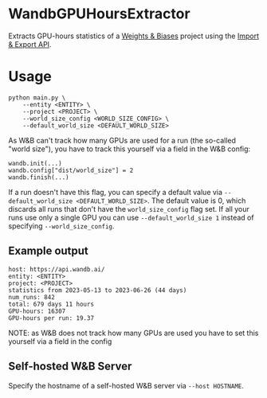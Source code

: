 # WandbGPUHoursExtractor

Extracts GPU-hours statistics of a [Weights & Biases](https://wandb.ai) project using the [Import & Export API](https://docs.wandb.ai/ref/python/public-api/).

# Usage
```
python main.py \
    --entity <ENTITY> \
    --project <PROJECT> \
    --world_size_config <WORLD_SIZE_CONFIG> \
    --default_world_size <DEFAULT_WORLD_SIZE>
```

As W&B can't track how many GPUs are used for a run (the so-called "world size"), you have to track this yourself via a field in the W&B config:
```
wandb.init(...)
wandb.config["dist/world_size"] = 2
wandb.finish(...)
```

If a run doesn't have this flag, you can specify a default value via `--default_world_size <DEFAULT_WORLD_SIZE>`.
The default value is 0, which discards all runs that don't have the `world_size_config` flag set.
If all your runs use only a single GPU you can use `--default_world_size 1` instead of specifying `--world_size_config`.


## Example output
```
host: https://api.wandb.ai/
entity: <ENTITY>
project: <PROJECT>
statistics from 2023-05-13 to 2023-06-26 (44 days)
num_runs: 842
total: 679 days 11 hours
GPU-hours: 16307
GPU-hours per run: 19.37
```

NOTE: as W&B does not track how many GPUs are used you have to set this yourself via a field in the config

## Self-hosted W&B Server
Specify the hostname of a self-hosted W&B server via `--host HOSTNAME`.
